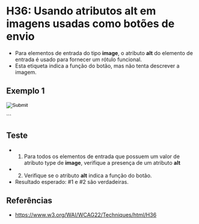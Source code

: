 # H36: Usando atributos alt em imagens usadas como botões de envio
* Para elementos de entrada do tipo **image**, o atributo **alt** do elemento de entrada é usado para fornecer um rótulo funcional.
* Esta etiqueta indica a função do botão, mas não tenta descrever a imagem.

## Exemplo 1
<form action="http://example.com/prog/text-read" method="post">
    <input type="image" name="submit" src="button.gif" alt="Submit" />
</form>
```

## Teste
* 1. Para todos os elementos de entrada que possuem um valor de atributo type de **image**, verifique a presença de um atributo **alt**
* 2. Verifique se o atributo **alt** indica a função do botão.
* Resultado esperado: #1 e #2 são verdadeiras.

## Referências
* https://www.w3.org/WAI/WCAG22/Techniques/html/H36
